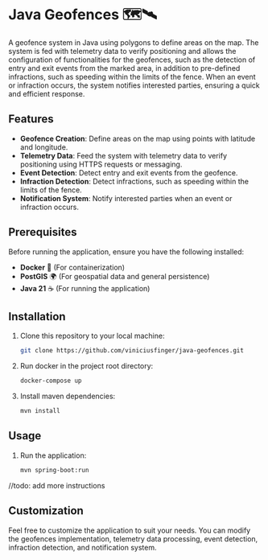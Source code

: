 # Java Geofences 🗺️🛰️

A geofence system in Java using polygons to define areas on the map. The system is fed with telemetry data to verify positioning and allows the configuration of functionalities for the geofences, such as the detection of entry and exit events from the marked area, in addition to pre-defined infractions, such as speeding within the limits of the fence. When an event or infraction occurs, the system notifies interested parties, ensuring a quick and efficient response.

## Features

- **Geofence Creation**: Define areas on the map using points with latitude and longitude.
- **Telemetry Data**: Feed the system with telemetry data to verify positioning using HTTPS requests or messaging.
- **Event Detection**: Detect entry and exit events from the geofence.
- **Infraction Detection**: Detect infractions, such as speeding within the limits of the fence.
- **Notification System**: Notify interested parties when an event or infraction occurs.

## Prerequisites

Before running the application, ensure you have the following installed:

- **Docker** 🐳 (For containerization)
- **PostGIS** 🌍 (For geospatial data and general persistence)
- **Java 21** ☕️ (For running the application)

## Installation

1. Clone this repository to your local machine:

   ```bash
   git clone https://github.com/viniciusfinger/java-geofences.git
   ```

2. Run docker in the project root directory:

   ```bash
   docker-compose up
   ```

3. Install maven dependencies:
   ```bash
   mvn install
   ```

## Usage

1. Run the application:
   ```bash
   mvn spring-boot:run
   ```
   
//todo: add more instructions

## Customization

Feel free to customize the application to suit your needs. You can modify the geofences implementation, telemetry data processing, event detection, infraction detection, and notification system.
